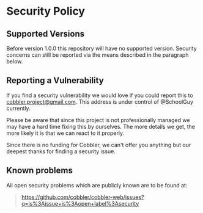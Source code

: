# Security Policy

## Supported Versions

Before version 1.0.0 this repository will have no supported version. Security concerns can still be reported via the means described in the paragraph below.

## Reporting a Vulnerability

If you find a security vulnerability we would love if you could report this to cobbler.project@gmail.com. This address is under control of @SchoolGuy currently.

Please be aware that since this project is not professionally managed we may have a hard time fixing this by ourselves. The more details we get, the more likely it is that we can react to it properly.

Since there is no funding for Cobbler, we can't offer you anything but our deepest thanks for finding a security issue.

## Known problems

All open security problems which are publicly known are to be found at:

> https://github.com/cobbler/cobbler-web/issues?q=is%3Aissue+is%3Aopen+label%3Asecurity
